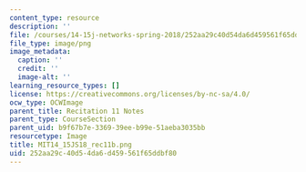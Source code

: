```yaml
---
content_type: resource
description: ''
file: /courses/14-15j-networks-spring-2018/252aa29c40d54da6d459561f65ddbf80_MIT14_15JS18_rec11b.png
file_type: image/png
image_metadata:
  caption: ''
  credit: ''
  image-alt: ''
learning_resource_types: []
license: https://creativecommons.org/licenses/by-nc-sa/4.0/
ocw_type: OCWImage
parent_title: Recitation 11 Notes
parent_type: CourseSection
parent_uid: b9f67b7e-3369-39ee-b99e-51aeba3035bb
resourcetype: Image
title: MIT14_15JS18_rec11b.png
uid: 252aa29c-40d5-4da6-d459-561f65ddbf80
---
```

